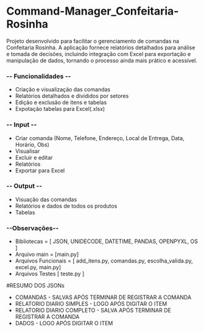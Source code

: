 # Command-Manager_Confeitaria-Rosinha
Projeto desenvolvido para facilitar o gerenciamento de comandas na Confeitaria Rosinha. A aplicação fornece relatórios detalhados para análise e tomada de decisões, incluindo integração com Excel para exportação e manipulação de dados, tornando o processo ainda mais prático e acessível.

### -- Funcionalidades --
- Criação e visualização das comandas
- Relatórios detalhados e divididos por setores
- Edição e exclusão de itens e tabelas
- Expotação tabelas para Excel(.xlsx)

### -- Input --
- Criar comanda (Nome, Telefone, Endereço, Local de Entrega, Data, Horário, Obs)
- Visualisar
- Excluir e editar
- Relatórios
- Exportar para Excel
 
### -- Output --
- Visuação das comandas
- Relatórios e dados de todos os produtos 
- Tabelas

### --Observações-- 
- Bibliotecas = [ JSON, UNIDECODE, DATETIME, PANDAS, OPENPYXL, OS ]
- Arquivo main = [main.py]
- Arquivos Funcionais = [ add_itens.py, comandas.py, escolha_valida.py, excel.py, main.py]
- Arquivos Testes [ teste.py ] 

#RESUMO DOS JSONs 
 - COMANDAS - SALVAS APÓS TERMINAR DE REGISTRAR A COMANDA
 - RELATORIO DIARIO SIMPLES - LOGO APÓS DIGITAR O ITEM
 - RELATORIO DIARIO COMPLETO - SALVA APÓS TERMINAR DE REGISTRAR A COMANDA
 - DADOS - LOGO APÓS DIGITAR O ITEM
